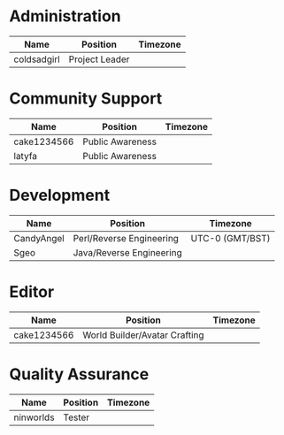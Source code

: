 # Administration

| Name | Position | Timezone |
| - | - | - |
| coldsadgirl | Project Leader ||

# Community Support

| Name | Position | Timezone |
| - | - | - |
| cake1234566 | Public Awareness ||
| latyfa | Public Awareness ||

# Development

| Name | Position | Timezone |
| - | - | - |
| CandyAngel | Perl/Reverse Engineering | UTC-0 (GMT/BST) |
| Sgeo | Java/Reverse Engineering ||

# Editor

| Name | Position | Timezone |
| - | - | - |
| cake1234566 | World Builder/Avatar Crafting ||

# Quality Assurance

| Name | Position | Timezone |
| - | - | - |
| ninworlds | Tester ||